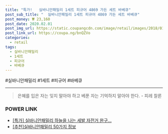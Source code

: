 ```yaml
--- 
title: "특가!   실바니안패밀리 1세트 피규어 4869 가든 세트 바베큐" 
post_sub_title: "  실바니안패밀리 1세트 피규어 4869 가든 세트 바베큐" 
post_money: ₩ 23,160 
post_date: 2020.02.01 
post_img_url: https://static.coupangcdn.com/image/retail/images/2018/01/15/17/9/d9ea4920-40b1-4ca2-950f-f45368a82638.jpg 
post_link_url: https://coupa.ng/bnQZVo 
categories: 
  - retail 
tags: 
  - 실바니안패밀리 
  - 1세트 
  - 피규어 
  - 바베큐 
--- 
```

  #실바니안패밀리 #1세트 #피규어 #바베큐 
<hr> 

> 은혜를 입은 자는 잊지 말아야 하고 베푼 자는 기억하지 말아야 한다. - 피레 찰론 


### POWER LINK

* <a href="https://blog.naver.com/sakai111/221792853866" target="_blank">[특가] 실바니안패밀리 하늘을 나는 세발 자전거 완구...</a>
* <a href="https://blog.naver.com/fasyy4321/221792130847" target="_blank">[추천]실바니안패밀리 50가지 정보</a>
